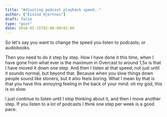 ```yaml
---
title: "Adjusting podcast playback speed.."
author: ["Eivind Hjertnes"]
draft: false
type: "post"
date: 2018-05-15T02:00:00+02:00
---
```


So let's say you want to change the speed you listen to podcasts; or
audiobooks.

Then you need to do it step by step. How I have done it this time, when
I have gone from what ever is the maximum in Overcast to around 1,5x is
that I have moved it down one step. And then I listen at that speed, not
just until it sounds normal, but beyond that. Because when you slow
things down people sound like stoners, but it also feels boring. What I
mean by that is that you have this annoying feeling in the back of your
mind: oh my god, this is so slow.

I just continue to listen until I stop thinking about it, and then I
move another step. If you listen to a lot of podcasts I think one step
per week is a good pace.
